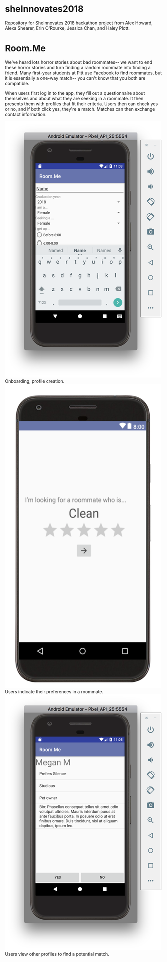 # sheInnovates2018

Repository for SheInnovates 2018 hackathon project from Alex Howard, Alexa Shearer, Erin O'Rourke, Jessica Chan, and Haley Plott.

# Room.Me

We've heard lots horror stories about bad roommates-- we want to end these horror stories and turn finding a random roommate into finding a friend. Many first-year students at Pitt use Facebook to find roommates, but it is essentially a one-way match-- you can't know that you both are compatible.

When users first log in to the app, they fill out a questionnaire about themselves and about what they are seeking in a roommate. It then presents them with profiles that fit their criteria. Users then can check yes or no, and if both click yes, they're a match. Matches can then exchange contact information.

<img src="https://github.com/ashes303/sheInnovates2018/blob/master/Questionaire.png" width="500">
Onboarding, profile creation.
<img src="https://github.com/ashes303/sheInnovates2018/blob/master/Survey.png" width="500">
Users indicate their preferences in a roommate.
<img src="https://github.com/ashes303/sheInnovates2018/blob/master/Viewing%20Profile.png" width="500">
Users view other profiles to find a potential match.
